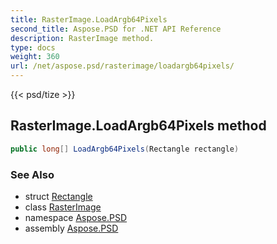 ```yaml
---
title: RasterImage.LoadArgb64Pixels
second_title: Aspose.PSD for .NET API Reference
description: RasterImage method. 
type: docs
weight: 360
url: /net/aspose.psd/rasterimage/loadargb64pixels/
---
```

{{< psd/tize >}}
## RasterImage.LoadArgb64Pixels method

```csharp
public long[] LoadArgb64Pixels(Rectangle rectangle)
```

### See Also

* struct [Rectangle](../../rectangle/)
* class [RasterImage](../)
* namespace [Aspose.PSD](../../rasterimage/)
* assembly [Aspose.PSD](../../../)


